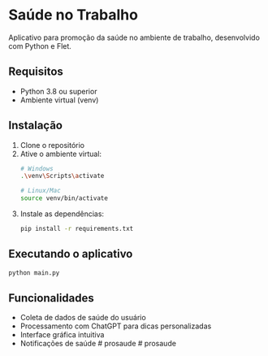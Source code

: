 # Saúde no Trabalho

Aplicativo para promoção da saúde no ambiente de trabalho, desenvolvido com Python e Flet.

## Requisitos

- Python 3.8 ou superior
- Ambiente virtual (venv)

## Instalação

1. Clone o repositório
2. Ative o ambiente virtual:
   ```bash
   # Windows
   .\venv\Scripts\activate
   
   # Linux/Mac
   source venv/bin/activate
   ```
3. Instale as dependências:
   ```bash
   pip install -r requirements.txt
   ```

## Executando o aplicativo

```bash
python main.py
```

## Funcionalidades

- Coleta de dados de saúde do usuário
- Processamento com ChatGPT para dicas personalizadas
- Interface gráfica intuitiva
- Notificações de saúde #   p r o s a u d e  
 #   p r o s a u d e  
 